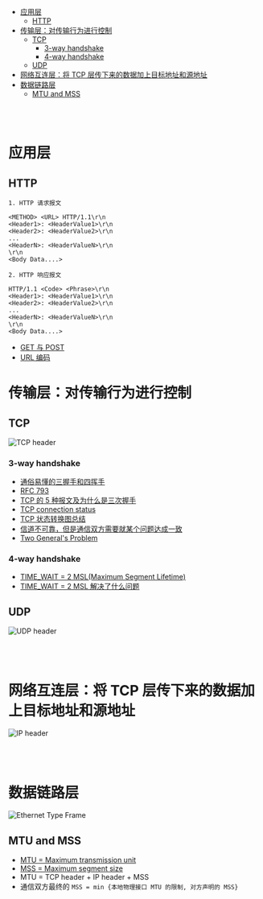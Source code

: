 - [应用层](#应用层)
  - [HTTP](#http)
- [传输层：对传输行为进行控制](#传输层对传输行为进行控制)
  - [TCP](#tcp)
    - [3-way handshake](#3-way-handshake)
    - [4-way handshake](#4-way-handshake)
  - [UDP](#udp)
- [网络互连层：将 TCP 层传下来的数据加上目标地址和源地址](#网络互连层将-tcp-层传下来的数据加上目标地址和源地址)
- [数据链路层](#数据链路层)
  - [MTU and MSS](#mtu-and-mss)


</br></br>


# 应用层
## HTTP
```
1. HTTP 请求报文

<METHOD> <URL> HTTP/1.1\r\n
<Header1>: <HeaderValue1>\r\n
<Header2>: <HeaderValue2>\r\n
...
<HeaderN>: <HeaderValueN>\r\n
\r\n
<Body Data....>

2. HTTP 响应报文

HTTP/1.1 <Code> <Phrase>\r\n
<Header1>: <HeaderValue1>\r\n
<Header2>: <HeaderValue2>\r\n
...
<HeaderN>: <HeaderValueN>\r\n
\r\n
<Body Data....>
```
- [GET 与 POST](https://www.zhihu.com/question/28586791/answer/767316172)
- [URL 编码](http://www.ruanyifeng.com/blog/2010/02/url_encoding.html)

# 传输层：对传输行为进行控制
## TCP
![TCP header](https://upload.wikimedia.org/wikipedia/commons/d/da/TCP_header.png)
### 3-way handshake
- [通俗易懂的三握手和四挥手](https://mp.weixin.qq.com/s/u56NcMs68sgi6uDpzJ61yw)
- [RFC 793](https://www.ietf.org/rfc/rfc793.txt)
- [TCP 的 5 种报文及为什么是三次握手](https://mp.weixin.qq.com/s/NIjxgx4NPn7FC4PfkHBAAQ)
- [TCP connection status](https://www.ibm.com/docs/en/zos/2.1.0?topic=SSLTBW_2.1.0/com.ibm.zos.v2r1.halu101/constatus.htm)
- [TCP 状态转换图总结](https://zhuanlan.zhihu.com/p/78540103)
- [信道不可靠，但是通信双方需要就某个问题达成一致](https://groups.google.com/g/pongba/c/kF6O7-MFxM0/m/5S7zIJ4yqKUJ)
- [Two General's Problem](https://en.wikipedia.org/wiki/Two_Generals%27_Problem)
### 4-way handshake 
- [TIME_WAIT = 2 MSL(Maximum Segment Lifetime)](https://www.zhihu.com/question/67013338/answer/2005038284)
- [TIME_WAIT = 2 MSL 解决了什么问题](https://cloud.tencent.com/developer/article/1450264)

## UDP
![UDP header](https://upload.wikimedia.org/wikipedia/commons/0/0c/UDP_header.png)


</br></br>


# 网络互连层：将 TCP 层传下来的数据加上目标地址和源地址
![IP header](https://upload.wikimedia.org/wikipedia/commons/thumb/6/60/IPv4_Packet-en.svg/1280px-IPv4_Packet-en.svg.png)


</br></br>


# 数据链路层
![Ethernet Type Frame](https://upload.wikimedia.org/wikipedia/commons/thumb/1/13/Ethernet_Type_II_Frame_format.svg/1280px-Ethernet_Type_II_Frame_format.svg.png)
## MTU and MSS
- [MTU = Maximum transmission unit](https://developer.aliyun.com/article/222535)
- [MSS = Maximum segment size](https://www.zhihu.com/question/48454744/answer/110946313)
- MTU = TCP header + IP header + MSS
- 通信双方最终的 `MSS = min {本地物理接口 MTU 的限制, 对方声明的 MSS}`